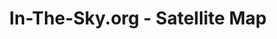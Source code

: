 ---
title: In-The-Sky.org - Satellite Map
description: Live World Map of Satellite Position.
url: https://in-the-sky.org/satmap_worldmap.php
image:
    # url: '/assets/images/cafe.png'
    # alt: 'Cafe'
tags: ['osint', 'satellite']
pubDate: 2023-11-09
draft: false
---
